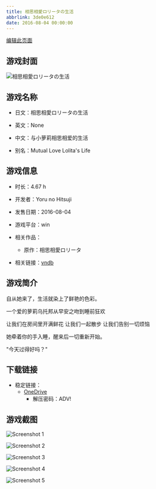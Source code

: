 ```yaml
---
title: 相思相愛ロリータの生活
abbrlink: 3de0e612
date: 2016-08-04 00:00:00
---
```

[编辑此页面](https://github.com/ACG-3/ADV3-source/blob/main/source/_posts/games/%E7%9B%B8%E6%80%9D%E7%9B%B8%E6%84%9B%E3%83%AD%E3%83%AA%E3%83%BC%E3%82%BF%E3%81%AE%E7%94%9F%E6%B4%BB.md)

## 游戏封面

![相思相愛ロリータの生活](https://pan.timero.xyz/onedrive/img_lib_001/%E7%9B%B8%E6%80%9D%E7%9B%B8%E6%84%9B%E3%83%AD%E3%83%AA%E3%83%BC%E3%82%BF%E3%81%AE%E7%94%9F%E6%B4%BB_cover.avif)


## 游戏名称

- 日文：相思相愛ロリータの生活
- 英文：None
- 中文：与小萝莉相思相爱的生活

- 别名：Mutual Love Lolita's Life


## 游戏信息

- 时长：4.67 h
- 开发者：Yoru no Hitsuji
- 发售日期：2016-08-04
- 游戏平台：win
- 相关作品：
   - 原作：相思相愛ロリータ

- 相关链接：[vndb](https://vndb.org/v19771)


## 游戏简介

自从她来了，生活就染上了鲜艳的色彩。

一个爱的萝莉乌托邦从早安之吻到睡前狂欢

让我们在房间里开满鲜花
让我们一起散步
让我们告别一切烦恼

她牵着你的手入睡，醒来后一切重新开始。

"今天过得好吗？"




## 下载链接

- 稳定链接：
    - [OneDrive](https://pan.timero.xyz/onedrive/adv_lib_001/%E7%9B%B8%E6%80%9D%E7%9B%B8%E6%84%9B%E3%83%AD%E3%83%AA%E3%83%BC%E3%82%BF%E3%81%AE%E7%94%9F%E6%B4%BB)
        - 解压密码：ADV!



## 游戏截图


![Screenshot 1](https://pan.timero.xyz/onedrive/img_lib_001/%E7%9B%B8%E6%80%9D%E7%9B%B8%E6%84%9B%E3%83%AD%E3%83%AA%E3%83%BC%E3%82%BF%E3%81%AE%E7%94%9F%E6%B4%BB_Screenshot_1.avif)

![Screenshot 2](https://pan.timero.xyz/onedrive/img_lib_001/%E7%9B%B8%E6%80%9D%E7%9B%B8%E6%84%9B%E3%83%AD%E3%83%AA%E3%83%BC%E3%82%BF%E3%81%AE%E7%94%9F%E6%B4%BB_Screenshot_2.avif)

![Screenshot 3](https://pan.timero.xyz/onedrive/img_lib_001/%E7%9B%B8%E6%80%9D%E7%9B%B8%E6%84%9B%E3%83%AD%E3%83%AA%E3%83%BC%E3%82%BF%E3%81%AE%E7%94%9F%E6%B4%BB_Screenshot_3.avif)

![Screenshot 4](https://pan.timero.xyz/onedrive/img_lib_001/%E7%9B%B8%E6%80%9D%E7%9B%B8%E6%84%9B%E3%83%AD%E3%83%AA%E3%83%BC%E3%82%BF%E3%81%AE%E7%94%9F%E6%B4%BB_Screenshot_4.avif)

![Screenshot 5](https://pan.timero.xyz/onedrive/img_lib_001/%E7%9B%B8%E6%80%9D%E7%9B%B8%E6%84%9B%E3%83%AD%E3%83%AA%E3%83%BC%E3%82%BF%E3%81%AE%E7%94%9F%E6%B4%BB_Screenshot_5.avif)

